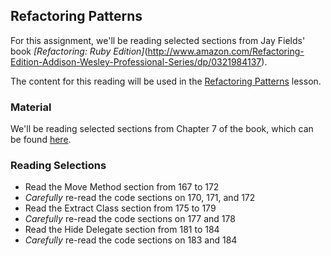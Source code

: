 ## Refactoring Patterns

For this assignment, we'll be reading selected sections
from Jay Fields' book *[Refactoring: Ruby Edition]*(http://www.amazon.com/Refactoring-Edition-Addison-Wesley-Professional-Series/dp/0321984137).

The content for this reading will be used in the
[Refactoring Patterns](https://github.com/turingschool/lesson_plans/blob/master/ruby_01-object_oriented_programming_with_ruby/refactoring_patterns.markdown)
lesson.

### Material

We'll be reading selected sections from Chapter
7 of the book, which can be found [here](https://dl.dropboxusercontent.com/u/69001/Refactoring/Refactoring%20-%20Chapter%207.pdf).

### Reading Selections

* Read the Move Method section from 167 to 172
* *Carefully* re-read the code sections on 170, 171, and 172
* Read the Extract Class section from 175 to 179
* *Carefully* re-read the code sections on 177 and 178
* Read the Hide Delegate section from 181 to 184
* *Carefully* re-read the code sections on 183 and 184

